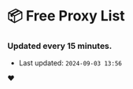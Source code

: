 # :package: Free Proxy List
### Updated every 15 minutes.

- Last updated: `2024-09-03 13:56`

:heart:
